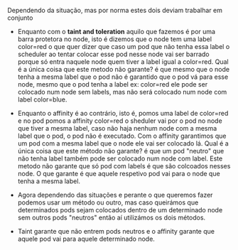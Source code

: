 Dependendo da situação, mas por norma estes dois deviam trabalhar em conjunto

- Enquanto com o **taint and toleration** aquilo que fazemos é por uma barra protetora no node, isto é dizemos que o node tem uma label color=red o que quer dizer que caso um pod que não tenha essa label o scheduler ao tentar colocar esse pod nesse node vai ser barrado porque só entra naquele node quem tiver a label igual a color=red.
Qual é a única coisa que este metodo não garante? é que mesmo que o node tenha a mesma label que o pod não é garantido que o pod vá para esse node, mesmo que o pod tenha a label ex: color=red ele pode ser colocado num node sem labels, mas não será colocado num node com label color=blue.


- Enquanto o affinity é ao contrário, isto é, pomos uma label de color=red e no pod pomos a affinity color=red o sheduler vai por o pod no node que tiver a mesma label, caso não haja nenhum node com a mesma label que o pod, o pod não é executado. Com o affinity garantimos que um pod com a mesma label que o node ele vai ser colocado lá. 
Qual é a única coisa que este método não garante? é que um pod "neutro" que não tenha label também pode ser colocado num node com label. Este metodo não garante que só pod com labels é que são colcoados nesses node. O que garante é que aquele respetivo pod vai para o node que tenha a mesma label.

- Agora dependendo das situações e perante o que queremos fazer podemos usar um método ou outro, mas caso queirámos que determinados pods sejam colocados dentro de um determinado node sem outros pods "neutros" então aí utilizámos os dois métodos.

- Taint garante que não entrem pods neutros e o affinity garante que aquele pod vai para aquele determinado node.